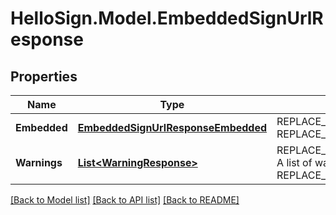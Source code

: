 # HelloSign.Model.EmbeddedSignUrlResponse

## Properties

Name | Type | Description | Notes
------------ | ------------- | ------------- | -------------
**Embedded** | [**EmbeddedSignUrlResponseEmbedded**](EmbeddedSignUrlResponseEmbedded.md) | REPLACE_ME_WITH_DESCRIPTION_BEGIN  REPLACE_ME_WITH_DESCRIPTION_END | [optional] 
**Warnings** | [**List&lt;WarningResponse&gt;**](WarningResponse.md) | REPLACE_ME_WITH_DESCRIPTION_BEGIN A list of warnings. REPLACE_ME_WITH_DESCRIPTION_END | [optional] 

[[Back to Model list]](../README.md#documentation-for-models) [[Back to API list]](../README.md#documentation-for-api-endpoints) [[Back to README]](../README.md)

